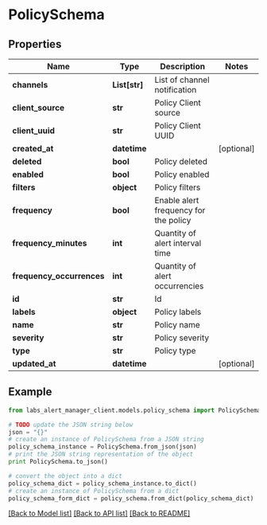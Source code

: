 # PolicySchema


## Properties
Name | Type | Description | Notes
------------ | ------------- | ------------- | -------------
**channels** | **List[str]** | List of channel notification | 
**client_source** | **str** | Policy Client source | 
**client_uuid** | **str** | Policy Client UUID | 
**created_at** | **datetime** |  | [optional] 
**deleted** | **bool** | Policy deleted | 
**enabled** | **bool** | Policy enabled | 
**filters** | **object** | Policy filters | 
**frequency** | **bool** | Enable alert frequency for the policy | 
**frequency_minutes** | **int** | Quantity of alert interval time | 
**frequency_occurrences** | **int** | Quantity of alert occurrencies | 
**id** | **str** | Id | 
**labels** | **object** | Policy labels | 
**name** | **str** | Policy name | 
**severity** | **str** | Policy severity | 
**type** | **str** | Policy type | 
**updated_at** | **datetime** |  | [optional] 

## Example

```python
from labs_alert_manager_client.models.policy_schema import PolicySchema

# TODO update the JSON string below
json = "{}"
# create an instance of PolicySchema from a JSON string
policy_schema_instance = PolicySchema.from_json(json)
# print the JSON string representation of the object
print PolicySchema.to_json()

# convert the object into a dict
policy_schema_dict = policy_schema_instance.to_dict()
# create an instance of PolicySchema from a dict
policy_schema_form_dict = policy_schema.from_dict(policy_schema_dict)
```
[[Back to Model list]](../README.md#documentation-for-models) [[Back to API list]](../README.md#documentation-for-api-endpoints) [[Back to README]](../README.md)


